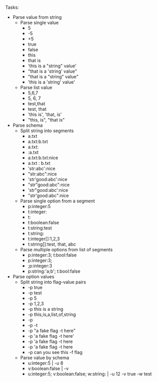 Tasks:
* Parse value from string
    * Parse single value
        * 5
        * -5
        * +5
        * true
        * false
        * this
        * that is
        * 'this is a "string" value'
        * "that is a 'string' value"
        * "that is a \"string\" value"
        * 'this is a \'string\' value'
    * Parse list value
        * 5,6,7
        * 5, 6, 7
        * test,that
        * test, that
        * 'this is', 'that, is'
        * "this, is", "that is"
* Parse schema
    * Split string into segments
        * a.txt
        * a.txt:b.txt
        * a.txt:
        * :a.txt
        * a.txt:b.txt:nice
        * a.txt : b.txt
        * 'str:abc':nice
        * "str:abc":nice
        * 'str\'good:abc':nice
        * "str\"good:abc":nice
        * 'str"good:abc':nice
        * "str'good:abc":nice
    * Parse single option from a segment
        * p:integer:5
        * t:integer:
        * t:
        * t:boolean:false
        * t:string:test
        * t:string:
        * t:integer[]:1,2,3
        * t:string[]:test, that, abc
    * Parse multiple options from list of segments
        * p:integer:3; t:bool:false
        * p:integer:3;
        * ;p:integer:3
        * p:string:'a;b'; t:bool:false
* Parse option values
    * Split string into flag-value pairs
        * -p true
        * -p test
        * -p 5
        * -p 1,2,3
        * -p this is a string
        * -p this,is,a,list,of,string
        * -p 
        * -p -t
        * -p "a fake flag -t here"
        * -p 'a fake flag -t here'
        * -p 'a fake flag -t here
        * -p 'a fake flag -t here
        * -p can you see this -f flag
    * Parse value by schema
        * u:integer:5 | -u 8
        * v:boolean:false | -v
        * u:integer:5; v:boolean:false; w:string: | -u 12 -v true -w test
